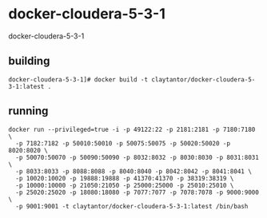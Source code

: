 # docker-cloudera-5-3-1
docker-cloudera-5-3-1


## building
    docker-cloudera-5-3-1]# docker build -t claytantor/docker-cloudera-5-3-1:latest .

## running
    docker run --privileged=true -i -p 49122:22 -p 2181:2181 -p 7180:7180 \
      -p 7182:7182 -p 50010:50010 -p 50075:50075 -p 50020:50020 -p 8020:8020 \
      -p 50070:50070 -p 50090:50090 -p 8032:8032 -p 8030:8030 -p 8031:8031 \
      -p 8033:8033 -p 8088:8088 -p 8040:8040 -p 8042:8042 -p 8041:8041 \
      -p 10020:10020 -p 19888:19888 -p 41370:41370 -p 38319:38319 \
      -p 10000:10000 -p 21050:21050 -p 25000:25000 -p 25010:25010 \
      -p 25020:25020 -p 18080:18080 -p 7077:7077 -p 7078:7078 -p 9000:9000 \
      -p 9001:9001 -t claytantor/docker-cloudera-5-3-1:latest /bin/bash

